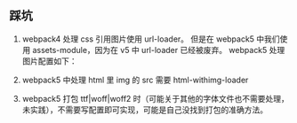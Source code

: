## 踩坑

1. webpack4 处理 css 引用图片使用 url-loader。
   但是在 webpack5 中我们使用 assets-module，因为在 v5 中 url-loader 已经被废弃。
   webpack5 处理图片配置如下：
   <!-- {
        test: /\.(jpg|png|gif)$/,
        type: "asset",
            parser: {
                dataUrlCondition: {
                maxSize: 25 \* 1024 // 25kb
            }
        },
            generator: {
                filename: "img/[name].[hash:6][ext]",
                publicPath: "./"
            }
   } -->

2. webpack5 中处理 html 里 img 的 src 需要 html-withimg-loader

3. webpack5 打包 ttf|woff|woff2 时（可能关于其他的字体文件也不需要处理，未实践），不需要写配置即可实现，可能是自己没找到打包的准确方法。
